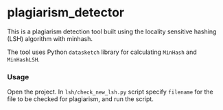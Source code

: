 # plagiarism_detector
This is a plagiarism detection tool built using the locality sensitive hashing (LSH) algorithm with minhash.

The tool uses Python `datasketch` library for calculating `MinHash` and `MinHashLSH`.

### Usage
Open the project. In `lsh/check_new_lsh.py` script specify `filename` for the file to be checked for plagiarism, and run the script.
